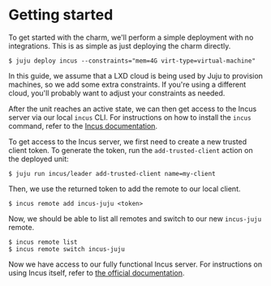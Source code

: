 # Getting started

To get started with the charm, we'll perform a simple deployment with no integrations. This is as simple as just deploying the charm directly.

```shell
$ juju deploy incus --constraints="mem=4G virt-type=virtual-machine"
```

In this guide, we assume that a LXD cloud is being used by Juju to provision machines, so we add some extra constraints. If you're using a different cloud, you'll probably want to adjust your constraints as needed.

After the unit reaches an active state, we can then get access to the Incus server via our local `incus` CLI. For instructions on how to install the `incus` command, refer to the [Incus documentation](https://linuxcontainers.org/incus/docs/main/installing/).

To get access to the Incus server, we first need to create a new trusted client token. To generate the token, run the `add-trusted-client` action on the deployed unit:

```shell
$ juju run incus/leader add-trusted-client name=my-client
```

Then, we use the returned token to add the remote to our local client.

```shell
$ incus remote add incus-juju <token>
```

Now, we should be able to list all remotes and switch to our new `incus-juju` remote.

```shell
$ incus remote list
$ incus remote switch incus-juju
```

Now we have access to our fully functional Incus server. For instructions on using Incus itself, refer to [the official documentation](https://linuxcontainers.org/incus/docs/main/).
